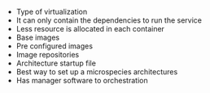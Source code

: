 
- Type of virtualization 
- It can only contain the dependencies to run the service 
- Less resource is allocated in each container 
- Base images 
- Pre configured images 
- Image repositories 
- Architecture startup file
- Best way to set up a microspecies architectures 
- Has manager software to orchestration  